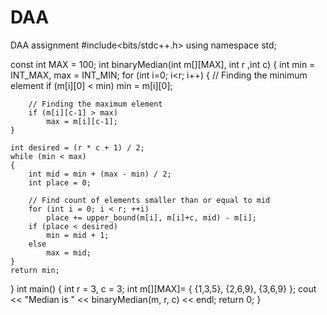 # DAA
DAA assignment
#include<bits/stdc++.h>
using namespace std;

const int MAX = 100;
int binaryMedian(int m[][MAX], int r ,int c)
{
    int min = INT_MAX, max = INT_MIN;
    for (int i=0; i<r; i++)
    {
        // Finding the minimum element
        if (m[i][0] < min)
            min = m[i][0];

        // Finding the maximum element
        if (m[i][c-1] > max)
            max = m[i][c-1];
    }

    int desired = (r * c + 1) / 2;
    while (min < max)
    {
        int mid = min + (max - min) / 2;
        int place = 0;

        // Find count of elements smaller than or equal to mid
        for (int i = 0; i < r; ++i)
            place += upper_bound(m[i], m[i]+c, mid) - m[i];
        if (place < desired)
            min = mid + 1;
        else
            max = mid;
    }
    return min;
}
int main()
{
    int r = 3, c = 3;
    int m[][MAX]= { {1,3,5}, {2,6,9}, {3,6,9} };
    cout << "Median is " << binaryMedian(m, r, c) << endl;
    return 0;
}

